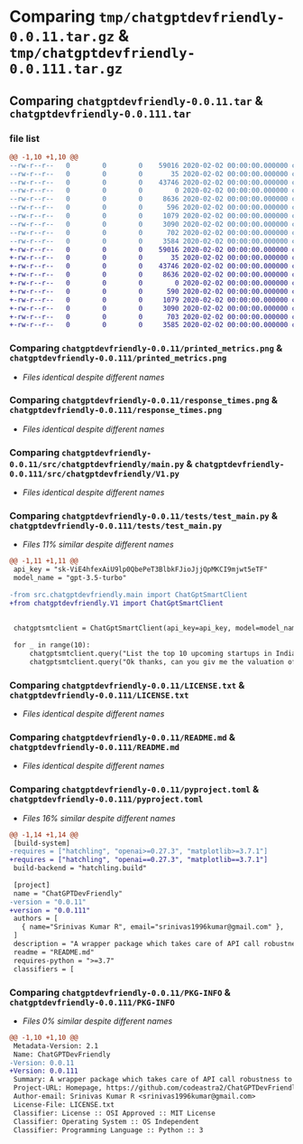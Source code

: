 # Comparing `tmp/chatgptdevfriendly-0.0.11.tar.gz` & `tmp/chatgptdevfriendly-0.0.111.tar.gz`

## Comparing `chatgptdevfriendly-0.0.11.tar` & `chatgptdevfriendly-0.0.111.tar`

### file list

```diff
@@ -1,10 +1,10 @@
--rw-r--r--   0        0        0    59016 2020-02-02 00:00:00.000000 chatgptdevfriendly-0.0.11/printed_metrics.png
--rw-r--r--   0        0        0       35 2020-02-02 00:00:00.000000 chatgptdevfriendly-0.0.11/requirements.txt
--rw-r--r--   0        0        0    43746 2020-02-02 00:00:00.000000 chatgptdevfriendly-0.0.11/response_times.png
--rw-r--r--   0        0        0        0 2020-02-02 00:00:00.000000 chatgptdevfriendly-0.0.11/src/chatgptdevfriendly/__init__.py
--rw-r--r--   0        0        0     8636 2020-02-02 00:00:00.000000 chatgptdevfriendly-0.0.11/src/chatgptdevfriendly/main.py
--rw-r--r--   0        0        0      596 2020-02-02 00:00:00.000000 chatgptdevfriendly-0.0.11/tests/test_main.py
--rw-r--r--   0        0        0     1079 2020-02-02 00:00:00.000000 chatgptdevfriendly-0.0.11/LICENSE.txt
--rw-r--r--   0        0        0     3090 2020-02-02 00:00:00.000000 chatgptdevfriendly-0.0.11/README.md
--rw-r--r--   0        0        0      702 2020-02-02 00:00:00.000000 chatgptdevfriendly-0.0.11/pyproject.toml
--rw-r--r--   0        0        0     3584 2020-02-02 00:00:00.000000 chatgptdevfriendly-0.0.11/PKG-INFO
+-rw-r--r--   0        0        0    59016 2020-02-02 00:00:00.000000 chatgptdevfriendly-0.0.111/printed_metrics.png
+-rw-r--r--   0        0        0       35 2020-02-02 00:00:00.000000 chatgptdevfriendly-0.0.111/requirements.txt
+-rw-r--r--   0        0        0    43746 2020-02-02 00:00:00.000000 chatgptdevfriendly-0.0.111/response_times.png
+-rw-r--r--   0        0        0     8636 2020-02-02 00:00:00.000000 chatgptdevfriendly-0.0.111/src/chatgptdevfriendly/V1.py
+-rw-r--r--   0        0        0        0 2020-02-02 00:00:00.000000 chatgptdevfriendly-0.0.111/src/chatgptdevfriendly/__init__.py
+-rw-r--r--   0        0        0      590 2020-02-02 00:00:00.000000 chatgptdevfriendly-0.0.111/tests/test_main.py
+-rw-r--r--   0        0        0     1079 2020-02-02 00:00:00.000000 chatgptdevfriendly-0.0.111/LICENSE.txt
+-rw-r--r--   0        0        0     3090 2020-02-02 00:00:00.000000 chatgptdevfriendly-0.0.111/README.md
+-rw-r--r--   0        0        0      703 2020-02-02 00:00:00.000000 chatgptdevfriendly-0.0.111/pyproject.toml
+-rw-r--r--   0        0        0     3585 2020-02-02 00:00:00.000000 chatgptdevfriendly-0.0.111/PKG-INFO
```

### Comparing `chatgptdevfriendly-0.0.11/printed_metrics.png` & `chatgptdevfriendly-0.0.111/printed_metrics.png`

 * *Files identical despite different names*

### Comparing `chatgptdevfriendly-0.0.11/response_times.png` & `chatgptdevfriendly-0.0.111/response_times.png`

 * *Files identical despite different names*

### Comparing `chatgptdevfriendly-0.0.11/src/chatgptdevfriendly/main.py` & `chatgptdevfriendly-0.0.111/src/chatgptdevfriendly/V1.py`

 * *Files identical despite different names*

### Comparing `chatgptdevfriendly-0.0.11/tests/test_main.py` & `chatgptdevfriendly-0.0.111/tests/test_main.py`

 * *Files 11% similar despite different names*

```diff
@@ -1,11 +1,11 @@
 api_key = "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"
 model_name = "gpt-3.5-turbo"
 
-from src.chatgptdevfriendly.main import ChatGptSmartClient
+from chatgptdevfriendly.V1 import ChatGptSmartClient
 
 
 chatgptsmtclient = ChatGptSmartClient(api_key=api_key, model=model_name, log_info=True)
 
 for _ in range(10):
     chatgptsmtclient.query("List the top 10 upcoming startups in India?")
     chatgptsmtclient.query("Ok thanks, can you giv me the valuation of these startups in tabuar format")
```

### Comparing `chatgptdevfriendly-0.0.11/LICENSE.txt` & `chatgptdevfriendly-0.0.111/LICENSE.txt`

 * *Files identical despite different names*

### Comparing `chatgptdevfriendly-0.0.11/README.md` & `chatgptdevfriendly-0.0.111/README.md`

 * *Files identical despite different names*

### Comparing `chatgptdevfriendly-0.0.11/pyproject.toml` & `chatgptdevfriendly-0.0.111/pyproject.toml`

 * *Files 16% similar despite different names*

```diff
@@ -1,14 +1,14 @@
 [build-system]
-requires = ["hatchling", "openai>=0.27.3", "matplotlib>=3.7.1"]
+requires = ["hatchling", "openai==0.27.3", "matplotlib==3.7.1"]
 build-backend = "hatchling.build"
 
 [project]
 name = "ChatGPTDevFriendly"
-version = "0.0.11"
+version = "0.0.111"
 authors = [
   { name="Srinivas Kumar R", email="srinivas1996kumar@gmail.com" },
 ]
 description = "A wrapper package which takes care of API call robustness to ensure developers quickly and easily develop CHatGPT based applications."
 readme = "README.md"
 requires-python = ">=3.7"
 classifiers = [
```

### Comparing `chatgptdevfriendly-0.0.11/PKG-INFO` & `chatgptdevfriendly-0.0.111/PKG-INFO`

 * *Files 0% similar despite different names*

```diff
@@ -1,10 +1,10 @@
 Metadata-Version: 2.1
 Name: ChatGPTDevFriendly
-Version: 0.0.11
+Version: 0.0.111
 Summary: A wrapper package which takes care of API call robustness to ensure developers quickly and easily develop CHatGPT based applications.
 Project-URL: Homepage, https://github.com/codeastra2/ChatGPTDevFriendly
 Author-email: Srinivas Kumar R <srinivas1996kumar@gmail.com>
 License-File: LICENSE.txt
 Classifier: License :: OSI Approved :: MIT License
 Classifier: Operating System :: OS Independent
 Classifier: Programming Language :: Python :: 3
```

